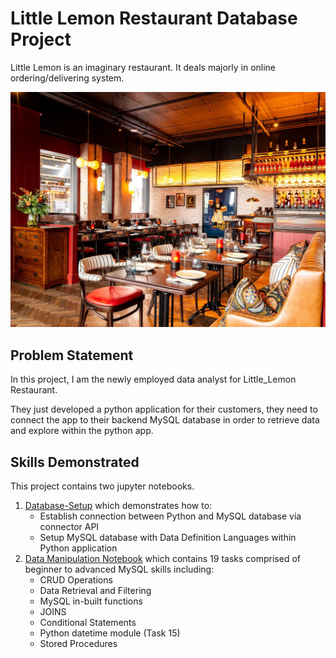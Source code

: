 # Little Lemon Restaurant Database Project 

Little Lemon is an imaginary restaurant. It deals majorly in online ordering/delivering system. 

![](littlelemon.jpg)

## Problem Statement
In this project, I am the newly employed data analyst for Little_Lemon Restaurant.

They just developed a python application for their customers, they need to connect the app to their backend MySQL database in order to retrieve data and explore within the python app.

## Skills Demonstrated 

This project contains two jupyter notebooks.
1. [Database-Setup](database%20Setup.ipynb) which demonstrates how to:
    * Establish connection between Python and MySQL database via connector API
    * Setup MySQL database with Data Definition Languages within Python application
2. [Data Manipulation Notebook](Creating%20and%20reading%20Records.ipynb) which contains 19 tasks comprised of beginner to advanced MySQL skills including:
    * CRUD Operations
    * Data Retrieval and Filtering
    * MySQL in-built functions
    * JOINS
    * Conditional Statements
    * Python datetime module (Task 15)
    * Stored Procedures
    


